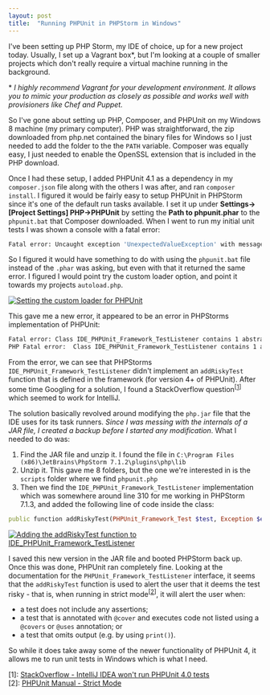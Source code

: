 ```yaml
---
layout: post
title:  "Running PHPUnit in PHPStorm in Windows"
---
```

I've been setting up PHP Storm, my IDE of choice, up for a new project today. Usually, I set up a Vagrant box\*, but I'm looking at a couple of smaller projects which don't really require a virtual machine running in the background.

\* _I highly recommend Vagrant for your development environment. It allows you to mimic your production as closely as possible and works well with provisioners like Chef and Puppet._

So I've gone about setting up PHP, Composer, and PHPUnit on my Windows 8 machine (my primary computer). PHP was straightforward, the zip downloaded from php.net contained the binary files for Windows so I just needed to add the folder to the the ```PATH``` variable. Composer was equally easy, I just needed to enable the OpenSSL extension that is included in the PHP download.

Once I had these setup, I added PHPUnit 4.1 as a dependency in my ```composer.json``` file along with the others I was after, and ran ```composer install```. I figured it would be fairly easy to setup PHPUnit in PHPStorm since it's one of the default run tasks available. I set it up under **Settings->[Project Settings] PHP->PHPUnit** by setting the **Path to phpunit.phar** to the ```phpunit.bat``` that Composer downloaded. When I went to run my initial unit tests I was shown a console with a fatal error:

```bash
Fatal error: Uncaught exception 'UnexpectedValueException' with message 'Cannot create phar 'D:/Projects/pricing-test/vendor/bin/phpunit.bat', file extension (or combination) not recognised or the directory does not exist' in C:\Users\Matt\AppData\Local\Temp\ide-phpunit.php:177
```

So I figured it would have something to do with using the ```phpunit.bat``` file instead of the ```.phar``` was asking, but even with that it returned the same error. I figured I would point try the custom loader option, and point it towards my projects ```autoload.php```.

[![Setting the custom loader for PHPUnit](/blog/images/posts/2014-06-06-phpstorm-phpunit-custom-loader.png "Setting the custom loader for PHPUnit")][img1]

This gave me a new error, it appeared to be an error in PHPStorms implementation of PHPUnit:

```bash
Fatal error: Class IDE_PHPUnit_Framework_TestListener contains 1 abstract method and must therefore be declared abstract or implement the remaining methods (PHPUnit_Framework_TestListener::addRiskyTest) in C:\Users\Matt\AppData\Local\Temp\ide-phpunit.php on line 504
PHP Fatal error:  Class IDE_PHPUnit_Framework_TestListener contains 1 abstract method and must therefore be declared abstract or implement the remaining methods (PHPUnit_Framework_TestListener::addRiskyTest) in C:\Users\Matt\AppData\Local\Temp\ide-phpunit.php on line 504
```

From the error, we can see that PHPStorms ```IDE_PHPUnit_Framework_TestListener``` didn't implement an ```addRiskyTest``` function that is defined in the framework (for version 4+ of PHPUnit). After some time Googling for a solution, I found a StackOverflow question<sup>[[1][php.jar]]</sup> which seemed to work for IntelliJ.

The solution basically revolved around modifying the ```php.jar``` file that the IDE uses for its task runners. _Since I was messing with the internals of a JAR file, I created a backup before I started any modification_. What I needed to do was:

1. Find the JAR file and unzip it. I found the file in ```C:\Program Files (x86)\JetBrains\PhpStorm 7.1.2\plugins\php\lib```
2. Unzip it. This gave me 8 folders, but the one we're interested in is the ```scripts``` folder where we find ```phpunit.php```
3. Then we find the ```IDE_PHPUnit_Framework_TestListener``` implementation which was somewhere around line 310 for me working in PHPStorm 7.1.3, and added the following line of code inside the class:

```ruby
public function addRiskyTest(PHPUnit_Framework_Test $test, Exception $e, $time){}
```

[![Adding the addRiskyTest function to IDE_PHPUnit_Framework_TestListener](/blog/images/posts/2014-06-06-phpunit-testListener-addRiskyTest.png "Adding the addRiskyTest function to IDE_PHPUnit_Framework_TestListener")][img2]

I saved this new version in the JAR file and booted PHPStorm back up. Once this was done, PHPUnit ran completely fine. Looking at the documentation for the ```PHPUnit_Framework_TestListener``` interface, it seems that the ```addRiskyTest``` function is used to alert the user that it deems the test risky - that is, when running in strict mode<sup>[[2][strict]]</sup>, it will alert the user when:

* a test does not include any assertions;
* a test that is annotated with ```@cover``` and executes code not listed using a ```@covers``` or ```@uses``` annotation; or
* a test that omits output (e.g. by using ```print()```).

So while it does take away some of the newer functionality of PHPUnit 4, it allows me to run unit tests in Windows which is what I need.

\[1]: [StackOverflow - IntelliJ IDEA won't run PHPUnit 4.0 tests][php.jar]<br>
\[2]: [PHPUnit Manual - Strict Mode][strict]

[php.jar]: https://stackoverflow.com/questions/22799619/intellij-idea-wont-run-phpunit-4-0-tests/22799620#22799620
[strict]: http://phpunit.de/manual/current/en/strict-mode.html
[img1]: /blog/images/posts/2014-06-06-phpstorm-phpunit-custom-loader.png
[img2]: /blog/images/posts/2014-06-06-phpunit-testListener-addRiskyTest.png